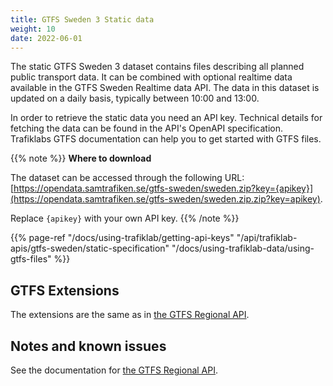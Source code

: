 ```yaml
---
title: GTFS Sweden 3 Static data
weight: 10
date: 2022-06-01
---
```


The static GTFS Sweden 3 dataset contains files describing all planned public transport data. It can be combined 
with optional realtime data available in the GTFS Sweden Realtime data API. 
The data in this dataset is updated on a daily basis, typically between 10:00 and 13:00.

In order to retrieve the static data you need an API key. Technical details for fetching the data can be found in the
API's OpenAPI specification. Trafiklabs GTFS documentation can help you to get started with GTFS files. 

{{% note %}}
**Where to download**

The dataset can be accessed through the following URL:
[https://opendata.samtrafiken.se/gtfs-sweden/sweden.zip?key={apikey}](https://opendata.samtrafiken.se/gtfs-sweden/sweden.zip.zip?key=apikey).

Replace `{apikey}` with your own API key. 
{{% /note %}}

{{% page-ref "/docs/using-trafiklab/getting-api-keys" "/api/trafiklab-apis/gtfs-sweden/static-specification" 
"/docs/using-trafiklab-data/using-gtfs-files"  %}}

## GTFS Extensions

The extensions are the same as in [the GTFS Regional API](/api/trafiklab-apis/gtfs-regional/static/#gtfs-extensions).

## Notes and known issues

See the documentation for [the GTFS Regional API](/api/trafiklab-apis/gtfs-regional/static/#notes-and-known-issues).